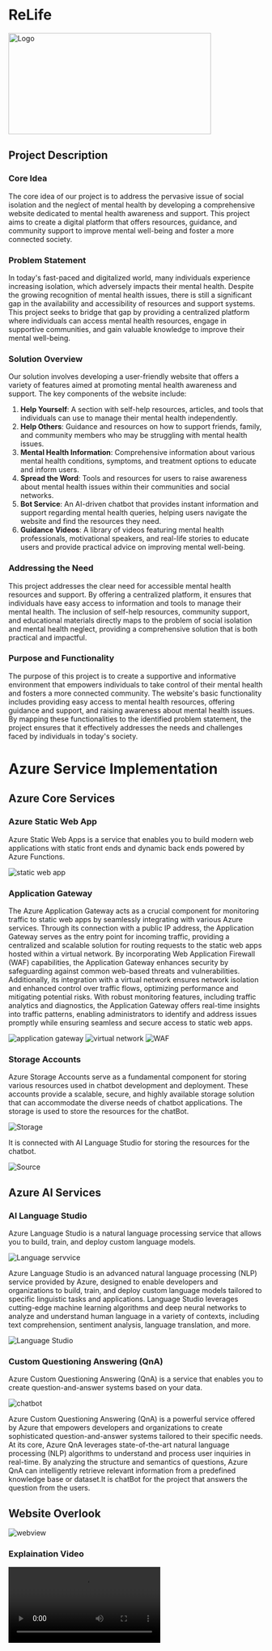 # ReLife
<img src="images/Logo.png" alt="Logo" width="400" height="200">

## Project Description

### Core Idea
The core idea of our project is to address the pervasive issue of social isolation and the neglect of mental health by developing a comprehensive website dedicated to mental health awareness and support. This project aims to create a digital platform that offers resources, guidance, and community support to improve mental well-being and foster a more connected society.

### Problem Statement
In today's fast-paced and digitalized world, many individuals experience increasing isolation, which adversely impacts their mental health. Despite the growing recognition of mental health issues, there is still a significant gap in the availability and accessibility of resources and support systems. This project seeks to bridge that gap by providing a centralized platform where individuals can access mental health resources, engage in supportive communities, and gain valuable knowledge to improve their mental well-being.

### Solution Overview
Our solution involves developing a user-friendly website that offers a variety of features aimed at promoting mental health awareness and support. The key components of the website include:

1. **Help Yourself**: A section with self-help resources, articles, and tools that individuals can use to manage their mental health independently.
2. **Help Others**: Guidance and resources on how to support friends, family, and community members who may be struggling with mental health issues.
3. **Mental Health Information**: Comprehensive information about various mental health conditions, symptoms, and treatment options to educate and inform users.
4. **Spread the Word**: Tools and resources for users to raise awareness about mental health issues within their communities and social networks.
5. **Bot Service**: An AI-driven chatbot that provides instant information and support regarding mental health queries, helping users navigate the website and find the resources they need.
6. **Guidance Videos**: A library of videos featuring mental health professionals, motivational speakers, and real-life stories to educate users and provide practical advice on improving mental well-being.

### Addressing the Need
This project addresses the clear need for accessible mental health resources and support. By offering a centralized platform, it ensures that individuals have easy access to information and tools to manage their mental health. The inclusion of self-help resources, community support, and educational materials directly maps to the problem of social isolation and mental health neglect, providing a comprehensive solution that is both practical and impactful.

### Purpose and Functionality
The purpose of this project is to create a supportive and informative environment that empowers individuals to take control of their mental health and fosters a more connected community. The website's basic functionality includes providing easy access to mental health resources, offering guidance and support, and raising awareness about mental health issues. By mapping these functionalities to the identified problem statement, the project ensures that it effectively addresses the needs and challenges faced by individuals in today's society.

# Azure Service Implementation

## Azure Core Services

### Azure Static Web App

Azure Static Web Apps is a service that enables you to build modern web applications with static front ends and dynamic back ends powered by Azure Functions.

<img src="Frt2/static web ap.png" alt="static web app" >

### Application Gateway

The Azure Application Gateway acts as a crucial component for monitoring traffic to static web apps by seamlessly integrating with various Azure services. Through its connection with a public IP address, the Application Gateway serves as the entry point for incoming traffic, providing a centralized and scalable solution for routing requests to the static web apps hosted within a virtual network. By incorporating Web Application Firewall (WAF) capabilities, the Application Gateway enhances security by safeguarding against common web-based threats and vulnerabilities. Additionally, its integration with a virtual network ensures network isolation and enhanced control over traffic flows, optimizing performance and mitigating potential risks. With robust monitoring features, including traffic analytics and diagnostics, the Application Gateway offers real-time insights into traffic patterns, enabling administrators to identify and address issues promptly while ensuring seamless and secure access to static web apps.

<img src="Frt2/ap.png" alt="application gateway" >

<img src="Frt2/vn.png" alt="virtual network" >

<img src="Frt2/WAF.png" alt="WAF">

### Storage Accounts

Azure Storage Accounts serve as a fundamental component for storing various resources used in chatbot development and deployment. These accounts provide a scalable, secure, and highly available storage solution that can accommodate the diverse needs of chatbot applications.
The storage is used to store the resources for the chatBot.

<img src="Frt2/stoage.png" alt="Storage">

It is connected with AI Language Studio for storing the resources for the chatbot.

<img src="Frt2/storage files table.png" alt="Source">

## Azure AI Services

### AI Language Studio

Azure Language Studio is a natural language processing service that allows you to build, train, and deploy custom language models.

<img src="Frt2/language.png" alt="Language servvice" >

Azure Language Studio is an advanced natural language processing (NLP) service provided by Azure, designed to enable developers and organizations to build, train, and deploy custom language models tailored to specific linguistic tasks and applications. Language Studio leverages cutting-edge machine learning algorithms and deep neural networks to analyze and understand human language in a variety of contexts, including text comprehension, sentiment analysis, language translation, and more.

<img src="Frt2/Language studio.png" alt="Language Studio" >

    
### Custom Questioning Answering (QnA)

Azure Custom Questioning Answering (QnA) is a service that enables you to create question-and-answer systems based on your data.

<img src="Frt2/chatbot.png" alt="chatbot" >

Azure Custom Questioning Answering (QnA) is a powerful service offered by Azure that empowers developers and organizations to create sophisticated question-and-answer systems tailored to their specific needs. At its core, Azure QnA leverages state-of-the-art natural language processing (NLP) algorithms to understand and process user inquiries in real-time. By analyzing the structure and semantics of questions, Azure QnA can intelligently retrieve relevant information from a predefined knowledge base or dataset.It is chatBot for the project that answers the question from the users.

## Website Overlook

<img src="Frt2/Weboverview.png" alt="webview" >

### Explaination Video

<video src="https://drive.google.com/file/d/1LoLyhunnLAuUifQuWkMwlRLFcPrSVqTy/view?usp=drive_link" alt =Demo Video>